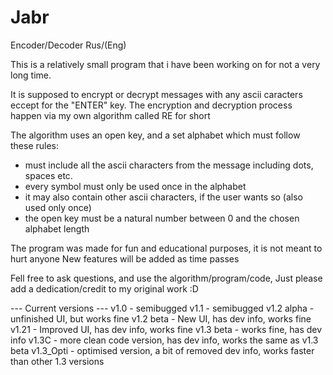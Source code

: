 # Jabr
Encoder/Decoder Rus/(Eng)

This is a relatively small program that i have been working on for not a very long time.

It is supposed to encrypt or decrypt messages with any ascii caracters eccept for the "ENTER" key.
The encryption and decryption process happen via my own algorithm called RE for short

The algorithm uses an open key, and a set alphabet which must follow these rules:
 - must include all the ascii characters from the message including dots, spaces etc.
 - every symbol must only be used once in the alphabet
 - it may also contain other ascii characters, if the user wants so (also used only once)
 - the open key must be a natural number between 0 and the chosen alphabet length

The program was made for fun and educational purposes, it is not meant to hurt anyone
New features will be added as time passes

Fell free to ask questions, and use the algorithm/program/code, 
Just please add a dedication/credit to my original work :D

--- Current versions ---
v1.0 - semibugged
v1.1 - semibugged
v1.2 alpha - unfinished UI, but works fine
v1.2 beta - New UI, has dev info, works fine
v1.21 - Improved UI, has dev info, works fine
v1.3 beta - works fine, has dev info
v1.3C - more clean code version, has dev info, works the same as v1.3 beta
v1.3_Opti - optimised version, a bit of removed dev info, works faster than other 1.3 versions

